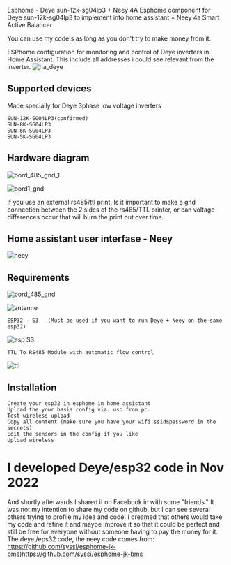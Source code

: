 Esphome - Deye sun-12k-sg04lp3 + Neey 4A
Esphome component for Deye sun-12k-sg04lp3 to implement into home assistant + Neey 4a Smart Active Balancer

You can use my code's as long as you don't try to make money from it.

ESPhome configuration for monitoring and control of Deye inverters in Home Assistant. This include all addresses i could see relevant from the inverter. 
![ha_deye](https://github.com/oz5afj/esp32-Deye-sun-12k-sg04lp3/assets/58389425/4ab7bf48-95e2-4784-bcf9-48e3f7842a30)


## Supported devices

Made specially for Deye 3phase low voltage inverters

    SUN-12K-SG04LP3(confirmed)
    SUN-8K-SG04LP3
    SUN-6K-SG04LP3
    SUN-5K-SG04LP3

 
## Hardware diagram

![bord_485_gnd_1](https://github.com/oz5afj/Esphome-to-Deye-sun-12k-sg04lp3/assets/58389425/31379b16-918e-43e5-9857-e28e083d947d)

![bord1_gnd](https://github.com/oz5afj/Esphome-to-Deye-sun-12k-sg04lp3/assets/58389425/bb2155d3-647d-478d-a817-e24acddba704)

If you use an external rs485/ttl print.
Is it important to make a gnd connection between the 2 sides of the rs485/TTL printer, or can voltage differences occur that will burn the print out over time.




## Home assistant user interfase - Neey

![neey](https://github.com/oz5afj/esp32-Deye-sun-12k-sg04lp3/assets/58389425/d6e937b3-cc3c-46cf-86f5-c46d07fd0bc8)

## Requirements


![bord_485_gnd](https://github.com/oz5afj/Esphome-to-Deye-sun-12k-sg04lp3/assets/58389425/b27555b4-27eb-4c2d-b720-a7092cc40201)

![antenne](https://github.com/oz5afj/Esphome-to-Deye-sun-12k-sg04lp3/assets/58389425/c2390540-8592-4363-89f5-75c9505d1656)


    ESP32 - S3   (Must be used if you want to run Deye + Neey on the same esp32)
![esp S3](https://github.com/oz5afj/esp32-Deye-sun-12k-sg04lp3/assets/58389425/4f16a8ef-934a-47f1-a69e-8dd488eb31bb)

    TTL To RS485 Module with automatic flow control
![ttl](https://github.com/oz5afj/esp32-Deye-sun-12k-sg04lp3/assets/58389425/0d96496b-acad-4d77-bfc7-8fad2df71968)

## Installation

    Create your esp32 in esphome in home assistant
    Upload the your basis config via. usb from pc.
    Test wireless upload
    Copy all content (make sure you have your wifi ssid&password in the secrets)
    Edit the sensors in the config if you like
    Upload wireless



#  I developed Deye/esp32 code in Nov 2022

And shortly afterwards I shared it on Facebook in with some "friends."
It was not my intention to share my code on github, but I can see several others trying to profile my idea and code.
I dreamed that others would take my code and refine it and maybe improve it so that it could be perfect and still be free for everyone without someone having to pay the money for it.
The deye /eps32 code, the neey code comes from: https://github.com/syssi/esphome-jk-bms)https://github.com/syssi/esphome-jk-bms

